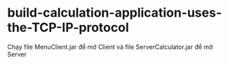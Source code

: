 # build-calculation-application-uses-the-TCP-IP-protocol

Chạy file MenuClient.jar để mở Client và file ServerCalculator.jar để mở Server

